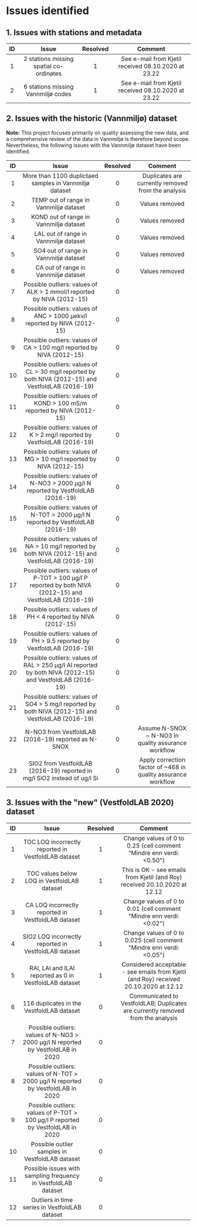 # Issues identified


## 1. Issues with stations and metadata

| ID |                  Issue                  | Resolved |                       Comment                       |
|:--:|:---------------------------------------:|:--------:|:---------------------------------------------------:|
| 1  | 2 stations missing spatial co-ordinates | 1        | See e-mail from Kjetil received 08.10.2020 at 23.22 |
| 2  | 6 stations missing Vannmiljø codes      | 1        | See e-mail from Kjetil received 08.10.2020 at 23.22 |


## 2. Issues with the historic (Vannmiljø) dataset

**Note:** This project focuses primarily on quality assessing the new data, and a comprehensive review of the data in Vannmiljø is therefore beyond scope. Nevertheless, the following issues with the Vannmiljø dataset have been identified.

| ID |                                                    Issue                                                    | Resolved |                            Comment                            |
|:--:|:-----------------------------------------------------------------------------------------------------------:|:--------:|:-------------------------------------------------------------:|
| 1  | More than 1100 duplictaed samples in Vannmiljø dataset                                                      | 0        | Duplicates are currently removed from the analysis            |
| 2  | TEMP out of range in Vannmiljø dataset                                                                      | 0        | Values removed                                                |
| 3  | KOND out of range in Vannmiljø dataset                                                                      | 0        | Values removed                                                |
| 4  | LAL out of range in Vannmiljø dataset                                                                       | 0        | Values removed                                                |
| 5  | SO4 out of range in Vannmiljø dataset                                                                       | 0        | Values removed                                                |
| 6  | CA out of range in Vannmiljø dataset                                                                        | 0        | Values removed                                                |
| 7  | Possible outliers: values of ALK > 1 mmol/l reported by NIVA   (2012-15)                                    | 0        |                                                               |
| 8  | Possible outliers: values of ANC > 1000 µekv/l reported by   NIVA (2012-15)                                 | 0        |                                                               |
| 9  | Possible outliers: values of CA > 100 mg/l reported by NIVA   (2012-15)                                     | 0        |                                                               |
| 10 | Possible outliers: values of CL > 30 mg/l reported by both   NIVA (2012-15) and VestfoldLAB (2016-19)       | 0        |                                                               |
| 11 | Possible outliers: values of KOND > 100 mS/m reported by   NIVA (2012-15)                                   | 0        |                                                               |
| 12 | Possible outliers: values of K > 2 mg/l reported by   VestfoldLAB (2016-19)                                 | 0        |                                                               |
| 13 | Possible outliers: values of MG > 10 mg/l reported by NIVA   (2012-15)                                      | 0        |                                                               |
| 14 | Possible outliers: values of N-NO3 > 2000 µg/l N reported by   VestfoldLAB (2016-19)                        | 0        |                                                               |
| 15 | Possible outliers: values of N-TOT > 2000 µg/l N reported by   VestfoldLAB (2016-19)                        | 0        |                                                               |
| 16 | Possible outliers: values of NA > 10 mg/l reported by both   NIVA (2012-15) and VestfoldLAB (2016-19)       | 0        |                                                               |
| 17 | Possible outliers: values of P-TOT > 100 µg/l P reported by   both NIVA (2012-15) and VestfoldLAB (2016-19) | 0        |                                                               |
| 18 | Possible outliers: values of PH < 4 reported by NIVA   (2012-15)                                            | 0        |                                                               |
| 19 | Possible outliers: values of PH > 9.5 reported by   VestfoldLAB (2016-19)                                   | 0        |                                                               |
| 20 | Possible outliers: values of RAL > 250 µg/l Al reported by   both NIVA (2012-15) and VestfoldLAB (2016-19)  | 0        |                                                               |
| 21 | Possible outliers: values of SO4 > 5 mg/l reported by both   NIVA (2012-15) and VestfoldLAB (2016-19)       | 0        |                                                               |
| 22 | N-NO3 from VestfoldLAB (2016-19) reported as N-SNOX                                                         | 0        | Assume N-SNOX ~ N-NO3 in quality assurance workflow           |
| 23 | SIO2 from VestfoldLAB (2016-19) reported in mg/l SiO2 instead of   ug/l Si                                  | 0        | Apply correction factor of ~468 in quality assurance workflow |


## 3. Issues with the "new" (VestfoldLAB 2020) dataset

| ID |                                        Issue                                       | Resolved |                                         Comment                                         |
|:--:|:----------------------------------------------------------------------------------:|:--------:|:---------------------------------------------------------------------------------------:|
| 1  | TOC LOQ incorrectly reported in VestfoldLAB dataset                                | 1        | Change values of 0 to 0.25 (cell comment "Mindre enn verdi: <0.50")                     |
| 2  | TOC values below LOQ in VestfoldLAB dataset                                        | 1        | This is OK - see emails from Kjetil (and Roy) received 20.10.2020 at 12.12              |
| 3  | CA LOQ incorrectly reported in VestfoldLAB dataset                                 | 1        | Change values of 0 to 0.01 (cell comment "Mindre enn verdi: <0.02")                     |
| 4  | SIO2 LOQ incorrectly reported in VestfoldLAB dataset                               | 1        | Change values of 0 to 0.025 (cell comment "Mindre enn verdi: <0.05")                    |
| 5  | RAl, LAl and ILAl reported as 0 in VestfoldLAB dataset                             | 1        | Considered acceptable - see emails from Kjetil (and Roy) received 20.10.2020 at 12.12   |
| 6  | 116 duplicates in the VestfoldLAB dataset                                          | 0        | Communicated to VestfoldLAB; Duplicates are currently removed from the analysis         |
| 7  | Possible outliers: values of N-NO3 > 2000 µg/l N reported by   VestfoldLAB in 2020 | 0        |                                                                                         |
| 8  | Possible outliers: values of N-TOT > 2000 µg/l N reported by   VestfoldLAB in 2020 | 0        |                                                                                         |
| 9  | Possible outliers: values of P-TOT > 100 µg/l P reported by   VestfoldLAB in 2020  | 0        |                                                                                         |
| 10 | Possible outlier samples in VestfoldLAB dataset                                    | 0        |                                                                                         |
| 11 | Possible issues with sampling frequency in VestfoldLAB dataset                     | 0        |                                                                                         |
| 12 | Outliers in time series in VestfoldLAB dataset                                     | 0        |                                                                                         |